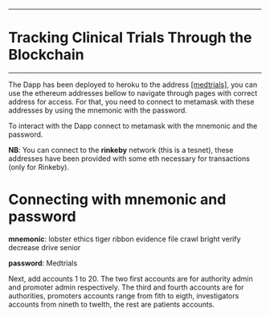 ***
# Tracking Clinical Trials Through the Blockchain
***

The Dapp has been deployed to heroku to the address [[medtrials]](https://samuel-clinical-trials.herokuapp.com/), you can use the ethereum addresses bellow to navigate through pages with correct address for access. For that, you need to connect to metamask with these addresses by using the mnemonic with the password.

To interact with the Dapp connect to metamask with the mnemonic and the password.

__NB__: You can connect to the __rinkeby__ network (this is a tesnet), these addresses have been provided with some eth necessary for transactions (only for Rinkeby).

# Connecting with mnemonic and password

__mnemonic__: lobster ethics tiger ribbon evidence file crawl bright verify decrease drive senior

__password__: Medtrials

Next, add accounts 1 to 20. The two first accounts are for authority admin and promoter admin respectively. The third and fourth accounts are for authorities, promoters accounts range from fith to eigth, investigators accounts from nineth to twelth, the rest are patients accounts.
